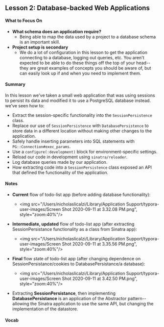 ## Lesson 2: Database-backed Web Applications

#### What to Focus On

* **What schema does an application require?**
  * Being able to map the data used by a project to a database schema is an important skill.
* **Project setup is secondary**
  * We do a lot of configuration in this lesson to get the application connecting to a database, logging out queries, etc. You aren't expected to be able to do these things off the top of your head-- they are great examples of concepts you should be aware of, but can easily look up if and when you need to implement them.

#### Summary

In this lesson we've taken a small web application that was using sessions to persist its data and modified it to use a PostgreSQL database instead. we've seen how to:

* Extract the session-specific functionality into the `SessionPersistence` class.
* Replace our use of `SessionPersistence` with `DatabasePersistence` to store data in a different location without making other changes to the application.
* Safely handle inserting parameters into SQL statements with `PG::Connection#exec_params`.
* Use a `configure(:development)` block for environment-specific settings.
* Reload our code in development using `sinatra/reloader`.
* Log database queries made by our application.
* How extracting code into a `SessionPersistence` class exposed an API that defined the functionality of the application.

#### Notes

* **Current** flow of todo-list app (before adding database functionality):

  * <left><img src="/Users/nicholaslicalzi/Library/Application Support/typora-user-images/Screen Shot 2020-09-11 at 3.32.08 PM.png", style="zoom:40%"/>

* **Intermediate, updated** flow of todo-list app (after extracting SessionPersistance functionality as a class from Sinatra app):

  * <left><img src="/Users/nicholaslicalzi/Library/Application Support/typora-user-images/Screen Shot 2020-09-11 at 3.35.56 PM.png", style="zoom:40%"/>

* **Final** flow state of todo-list app (after changing dependence on SessionPersistance/cookies to DatabasePersistance/a database):

  * <left><img src="/Users/nicholaslicalzi/Library/Application Support/typora-user-images/Screen Shot 2020-09-11 at 3.42.50 PM.png", style="zoom:40%"/>

* Extracting **SessionPersistance**, then implementing **DatabasePersistance** is an application of the Abstractor pattern-- allowing the Sinatra application to use the same API, but changing the implementation of the datastore.

#### Vocab

